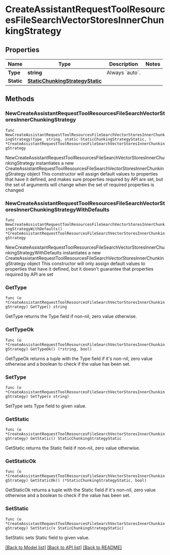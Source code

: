 # CreateAssistantRequestToolResourcesFileSearchVectorStoresInnerChunkingStrategy

## Properties

Name | Type | Description | Notes
------------ | ------------- | ------------- | -------------
**Type** | **string** | Always &#x60;auto&#x60;. | 
**Static** | [**StaticChunkingStrategyStatic**](StaticChunkingStrategyStatic.md) |  | 

## Methods

### NewCreateAssistantRequestToolResourcesFileSearchVectorStoresInnerChunkingStrategy

`func NewCreateAssistantRequestToolResourcesFileSearchVectorStoresInnerChunkingStrategy(type_ string, static StaticChunkingStrategyStatic, ) *CreateAssistantRequestToolResourcesFileSearchVectorStoresInnerChunkingStrategy`

NewCreateAssistantRequestToolResourcesFileSearchVectorStoresInnerChunkingStrategy instantiates a new CreateAssistantRequestToolResourcesFileSearchVectorStoresInnerChunkingStrategy object
This constructor will assign default values to properties that have it defined,
and makes sure properties required by API are set, but the set of arguments
will change when the set of required properties is changed

### NewCreateAssistantRequestToolResourcesFileSearchVectorStoresInnerChunkingStrategyWithDefaults

`func NewCreateAssistantRequestToolResourcesFileSearchVectorStoresInnerChunkingStrategyWithDefaults() *CreateAssistantRequestToolResourcesFileSearchVectorStoresInnerChunkingStrategy`

NewCreateAssistantRequestToolResourcesFileSearchVectorStoresInnerChunkingStrategyWithDefaults instantiates a new CreateAssistantRequestToolResourcesFileSearchVectorStoresInnerChunkingStrategy object
This constructor will only assign default values to properties that have it defined,
but it doesn't guarantee that properties required by API are set

### GetType

`func (o *CreateAssistantRequestToolResourcesFileSearchVectorStoresInnerChunkingStrategy) GetType() string`

GetType returns the Type field if non-nil, zero value otherwise.

### GetTypeOk

`func (o *CreateAssistantRequestToolResourcesFileSearchVectorStoresInnerChunkingStrategy) GetTypeOk() (*string, bool)`

GetTypeOk returns a tuple with the Type field if it's non-nil, zero value otherwise
and a boolean to check if the value has been set.

### SetType

`func (o *CreateAssistantRequestToolResourcesFileSearchVectorStoresInnerChunkingStrategy) SetType(v string)`

SetType sets Type field to given value.


### GetStatic

`func (o *CreateAssistantRequestToolResourcesFileSearchVectorStoresInnerChunkingStrategy) GetStatic() StaticChunkingStrategyStatic`

GetStatic returns the Static field if non-nil, zero value otherwise.

### GetStaticOk

`func (o *CreateAssistantRequestToolResourcesFileSearchVectorStoresInnerChunkingStrategy) GetStaticOk() (*StaticChunkingStrategyStatic, bool)`

GetStaticOk returns a tuple with the Static field if it's non-nil, zero value otherwise
and a boolean to check if the value has been set.

### SetStatic

`func (o *CreateAssistantRequestToolResourcesFileSearchVectorStoresInnerChunkingStrategy) SetStatic(v StaticChunkingStrategyStatic)`

SetStatic sets Static field to given value.



[[Back to Model list]](../README.md#documentation-for-models) [[Back to API list]](../README.md#documentation-for-api-endpoints) [[Back to README]](../README.md)


